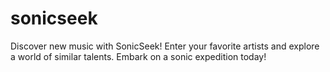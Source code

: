 # sonicseek
Discover new music with SonicSeek! Enter your favorite artists and explore a world of similar talents. Embark on a sonic expedition today!
